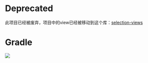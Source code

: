 # Deprecated
此项目已经被废弃，项目中的view已经被移动到这个库：[selection-views](https://github.com/zj565061763/selection-views)

# Gradle
[![](https://jitpack.io/v/zj565061763/select-extend.svg)](https://jitpack.io/#zj565061763/select-extend)

